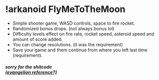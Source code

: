 <h1>!arkanoid FlyMeToTheMoon</h1>

<ul>
  <li>Simple shooter game, WASD controls, space to fire rocket.</li>
  <li>Randomized bonus drops. (not always bonus lol)</li>
  <li>Difficulty levels effect on fire rate, rocket speed, asteroid speed and amount of score added.</li>
  <li>You can change resolutions. (it was the requirement)</li>
  <li>Save your game and them continue from where you left last time (requirement).</li>
</ul>

<h5>
  <i>sorry for the shitcode</i><br>
  <i><a href="https://www.youtube.com/watch?v=7hPtMXyHFQw">(evangelion reference?)</a></i>
</h5>

